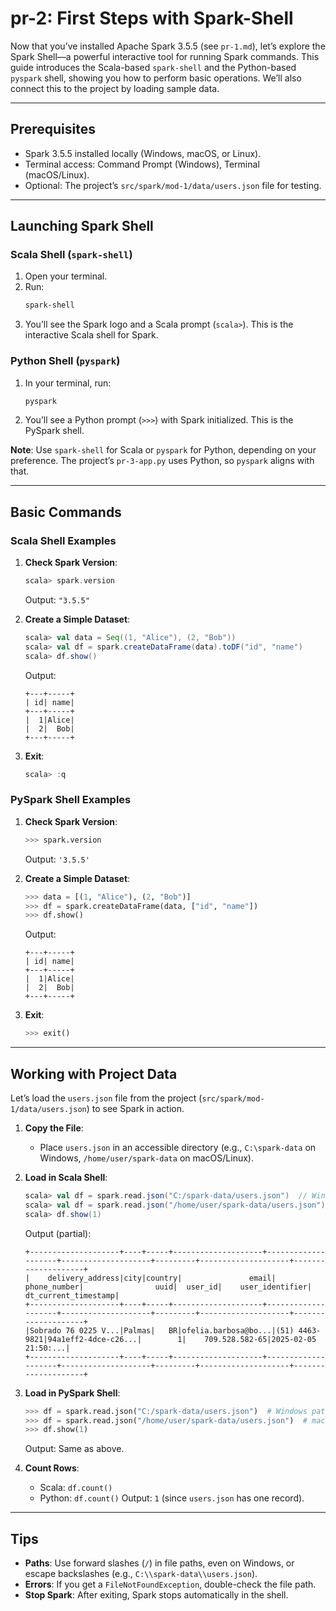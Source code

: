 # pr-2: First Steps with Spark-Shell

Now that you’ve installed Apache Spark 3.5.5 (see `pr-1.md`), let’s explore the Spark Shell—a powerful interactive tool for running Spark commands. This guide introduces the Scala-based `spark-shell` and the Python-based `pyspark` shell, showing you how to perform basic operations. We’ll also connect this to the project by loading sample data.

---

## Prerequisites

- Spark 3.5.5 installed locally (Windows, macOS, or Linux).
- Terminal access: Command Prompt (Windows), Terminal (macOS/Linux).
- Optional: The project’s `src/spark/mod-1/data/users.json` file for testing.

---

## Launching Spark Shell

### Scala Shell (`spark-shell`)
1. Open your terminal.
2. Run:
   ```bash
   spark-shell
   ```
3. You’ll see the Spark logo and a Scala prompt (`scala>`). This is the interactive Scala shell for Spark.

### Python Shell (`pyspark`)
1. In your terminal, run:
   ```bash
   pyspark
   ```
2. You’ll see a Python prompt (`>>>`) with Spark initialized. This is the PySpark shell.

**Note**: Use `spark-shell` for Scala or `pyspark` for Python, depending on your preference. The project’s `pr-3-app.py` uses Python, so `pyspark` aligns with that.

---

## Basic Commands

### Scala Shell Examples
1. **Check Spark Version**:
   ```scala
   scala> spark.version
   ```
   Output: `"3.5.5"`

2. **Create a Simple Dataset**:
   ```scala
   scala> val data = Seq((1, "Alice"), (2, "Bob"))
   scala> val df = spark.createDataFrame(data).toDF("id", "name")
   scala> df.show()
   ```
   Output:
   ```
   +---+-----+
   | id| name|
   +---+-----+
   |  1|Alice|
   |  2|  Bob|
   +---+-----+
   ```

3. **Exit**:
   ```scala
   scala> :q
   ```

### PySpark Shell Examples
1. **Check Spark Version**:
   ```python
   >>> spark.version
   ```
   Output: `'3.5.5'`

2. **Create a Simple Dataset**:
   ```python
   >>> data = [(1, "Alice"), (2, "Bob")]
   >>> df = spark.createDataFrame(data, ["id", "name"])
   >>> df.show()
   ```
   Output:
   ```
   +---+-----+
   | id| name|
   +---+-----+
   |  1|Alice|
   |  2|  Bob|
   +---+-----+
   ```

3. **Exit**:
   ```python
   >>> exit()
   ```

---

## Working with Project Data

Let’s load the `users.json` file from the project (`src/spark/mod-1/data/users.json`) to see Spark in action.

1. **Copy the File**:
   - Place `users.json` in an accessible directory (e.g., `C:\spark-data` on Windows, `/home/user/spark-data` on macOS/Linux).

2. **Load in Scala Shell**:
   ```scala
   scala> val df = spark.read.json("C:/spark-data/users.json")  // Windows path
   scala> val df = spark.read.json("/home/user/spark-data/users.json")  // macOS/Linux path
   scala> df.show(1)
   ```
   Output (partial):
   ```
   +--------------------+----+-----+--------------------+--------------------+--------------------+---------+--------------------+--------------------+
   |    delivery_address|city|country|               email|         phone_number|                uuid|  user_id|    user_identifier| dt_current_timestamp|
   +--------------------+----+-----+--------------------+--------------------+--------------------+---------+--------------------+--------------------+
   |Sobrado 76 0225 V...|Palmas|   BR|ofelia.barbosa@bo...|(51) 4463-9821|94a1eff2-4dce-c26...|        1|    709.528.582-65|2025-02-05 21:50:...|
   +--------------------+----+-----+--------------------+--------------------+--------------------+---------+--------------------+--------------------+
   ```

3. **Load in PySpark Shell**:
   ```python
   >>> df = spark.read.json("C:/spark-data/users.json")  # Windows path
   >>> df = spark.read.json("/home/user/spark-data/users.json")  # macOS/Linux path
   >>> df.show(1)
   ```
   Output: Same as above.

4. **Count Rows**:
   - Scala: `df.count()`
   - Python: `df.count()`
   Output: `1` (since `users.json` has one record).

---

## Tips
- **Paths**: Use forward slashes (`/`) in file paths, even on Windows, or escape backslashes (e.g., `C:\\spark-data\\users.json`).
- **Errors**: If you get a `FileNotFoundException`, double-check the file path.
- **Stop Spark**: After exiting, Spark stops automatically in the shell.
